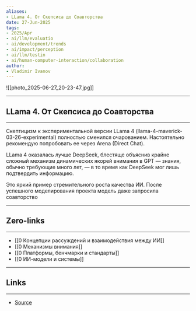 ```yaml
---
aliases: 
- LLama 4. От Скепсиса до Соавторства 
date: 27-Jun-2025
tags:
- 2025/Apr
- ai/llm/evaluatio
- ai/development/trends
- ai/impact/perception
- ai/llm/testin
- ai/human-computer-interaction/collaboration
author:
- Vladimir Ivanov
---
```

![[photo_2025-06-27_20-23-47.jpg]]

-----
##  LLama 4. От Скепсиса до Соавторства 
-----
Скептицизм к экспериментальной версии LLama 4 (llama-4-maverick-03-26-experimental) полностью сменился очарованием. Настоятельно рекомендую попробовать ее через Arena (Direct Chat). 

LLama 4 оказалась лучше DeepSeek, блестяще объяснив крайне сложный механизм динамических якорей внимания в GPT — знания, обычно требующие много лет, — в то время как DeepSeek мог лишь подтвердить информацию. 

Это яркий пример стремительного роста качества ИИ. После успешного моделирования проекта модель даже запросила соавторство

---
## Zero-links
---
- [[0 Концепции рассуждений и взаимодействия между ИИ]]
- [[0 Механизмы внимания]]
- [[0 Платформы, бенчмарки и стандарты]]
- [[0 ИИ-модели и системы]]

---
## Links
---
- [Source](https://t.me/turboproject/1573)